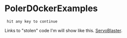 PolerD0ckerExamples
==========



     hit any key to continue

Links to "stolen" code I'm will show like this. 
[ServoBlaster](https://github.com/richardghirst/PiBits).
